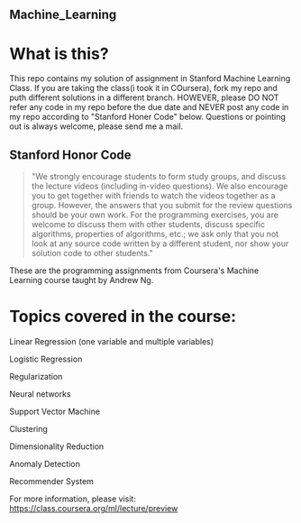## Machine_Learning
# What is this?

This repo contains my solution of assignment in Stanford Machine Learning Class. If you are taking the class(i took it in COursera), fork my repo and puth different solutions in a different branch. HOWEVER, please DO NOT refer any code in my repo before the due date and NEVER post any code in my repo according to "Stanford Honer Code" below. Questions or pointing out is always welcome, please send me a mail.


## Stanford Honor Code

> "We strongly encourage students to form study groups,  and discuss the lecture videos (including in-video questions). We also encourage you to get together with friends to watch the videos together as a group. However,  the answers that you submit for the review questions should be your own work. For the programming exercises,  you are welcome to discuss them with other students,  discuss specific algorithms,  properties of algorithms,  etc.; we ask only that you not look at any source code written by a different student,  nor show your solution code to other students."


These are the programming assignments from Coursera's Machine Learning course taught by Andrew Ng.

# Topics covered in the course:

Linear Regression (one variable and multiple variables)

Logistic Regression

Regularization

Neural networks

Support Vector Machine

Clustering

Dimensionality Reduction

Anomaly Detection

Recommender System

For more information, please visit: https://class.coursera.org/ml/lecture/preview
